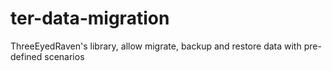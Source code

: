 # ter-data-migration
ThreeEyedRaven's library, allow migrate, backup and restore data with pre-defined scenarios
